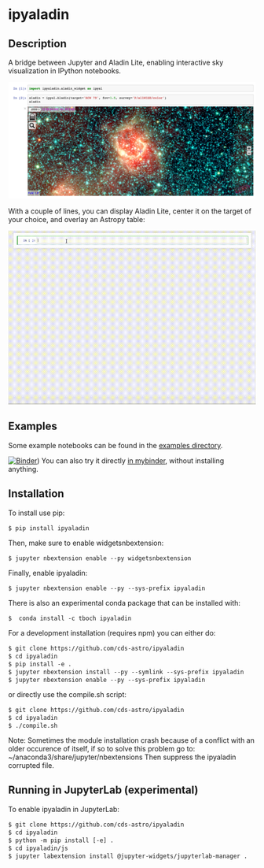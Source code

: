 ipyaladin
=========

Description
-----------

A bridge between Jupyter and Aladin Lite, enabling interactive sky visualization in IPython notebooks.

![ipyaladin example](ipyaladin-screenshot.png)

With a couple of lines, you can display Aladin Lite, center it on the target of your choice, and overlay an Astropy table:

![ipyaladin example](ipyaladin-screencast.gif)

Examples
--------

Some example notebooks can be found in the [examples directory](examples).

[![Binder](https://mybinder.org/badge.svg)](https://mybinder.org/v2/gh/cds-astro/ipyaladin/master?filepath=examples)) You can also try it directly [in mybinder](https://mybinder.org/v2/gh/cds-astro/ipyaladin/master?filepath=examples), without installing anything.

Installation
------------

To install use pip:

    $ pip install ipyaladin

Then, make sure to enable widgetsnbextension:

    $ jupyter nbextension enable --py widgetsnbextension

Finally, enable ipyaladin:

    $ jupyter nbextension enable --py --sys-prefix ipyaladin

There is also an experimental conda package that can be installed with:

    $  conda install -c tboch ipyaladin


For a development installation (requires npm) you can either do:

    $ git clone https://github.com/cds-astro/ipyaladin
    $ cd ipyaladin
    $ pip install -e .
    $ jupyter nbextension install --py --symlink --sys-prefix ipyaladin
    $ jupyter nbextension enable --py --sys-prefix ipyaladin

or directly use the compile.sh script:

    $ git clone https://github.com/cds-astro/ipyaladin
    $ cd ipyaladin
    $ ./compile.sh

Note:
Sometimes the module installation crash because of a conflict with an older occurence of itself, if so to solve this problem go to:  ~/anaconda3/share/jupyter/nbextensions
Then suppress the ipyaladin corrupted file.

Running in JupyterLab (experimental)
------------------------------------

To enable ipyaladin in JupyterLab:

    $ git clone https://github.com/cds-astro/ipyaladin
    $ cd ipyaladin
    $ python -m pip install [-e] .
    $ cd ipyaladin/js
    $ jupyter labextension install @jupyter-widgets/jupyterlab-manager .
